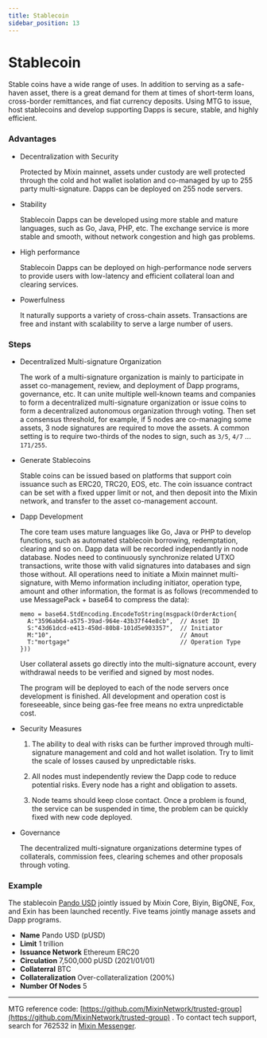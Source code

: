 ```yaml
---
title: Stablecoin
sidebar_position: 13
---
```


# Stablecoin

Stable coins have a wide range of uses. In addition to serving as a safe-haven asset, there is a great demand for them at times of short-term loans, cross-border remittances, and fiat currency deposits. Using MTG to issue, host stablecoins and develop supporting Dapps is secure, stable, and highly efficient.

### Advantages

- Decentralization with Security
  
  Protected by Mixin mainnet, assets under custody are well protected through the cold and hot wallet isolation and co-managed by up to 255 party multi-signature. Dapps can be deployed on 255 node servers.

- Stability
  
  Stablecoin Dapps can be developed using more stable and mature languages, such as Go, Java, PHP, etc. The exchange service is more stable and smooth, without network congestion and high gas problems.

- High performance
  
  Stablecoin Dapps can be deployed on high-performance node servers to provide users with low-latency and efficient collateral loan and clearing services.

- Powerfulness

  It naturally supports a variety of cross-chain assets. Transactions are free and instant with scalability to serve a large number of users.

### Steps

- Decentralized Multi-signature Organization

  The work of a multi-signature organization is mainly to participate in asset co-management, review, and deployment of Dapp programs, governance, etc. It can unite multiple well-known teams and companies to form a decentralized multi-signature organization or issue coins to form a decentralized autonomous organization through voting. Then set a consensus threshold, for example, if 5 nodes are co-managing some assets, 3 node signatures are required to move the assets. A common setting is to require two-thirds of the nodes to sign, such as `3/5`, `4/7` ... `171/255`.

- Generate Stablecoins

  Stable coins can be issued based on platforms that support coin issuance such as ERC20, TRC20, EOS, etc. The coin issuance contract can be set with a fixed upper limit or not, and then deposit into the Mixin network, and transfer to the asset co-management account.

- Dapp Development
  
  The core team uses mature languages like Go, Java or PHP to develop functions, such as automated stablecoin borrowing, redemptation, clearing and so on. Dapp data will be recorded independantly in node database. Nodes need to continuously synchronize related UTXO transactions, write those with valid signatures into databases and sign those without. All operations need to initiate a Mixin mainnet multi-signature, with Memo information including initiator, operation type, amount and other information, the format is as follows (recommended to use MessagePack + base64 to compress the data):

  ```golang
  memo = base64.StdEncoding.EncodeToString(msgpack(OrderAction{
    A:"3596ab64-a575-39ad-964e-43b37f44e8cb",  // Asset ID
    S:"43d61dcd-e413-450d-80b8-101d5e903357",  // Initiator
    M:"10",                                    // Amout
    T:"mortgage"                               // Operation Type
  }))
  ```

  User collateral assets go directly into the multi-signature account, every withdrawal needs to be verified and signed by most nodes.
  
  The program will be deployed to each of the node servers once development is finished. All development and operation cost is foreseeable, since being gas-fee free means no extra unpredictable cost.

- Security Measures

  1. The ability to deal with risks can be further improved through multi-signature management and cold and hot wallet isolation. Try to limit the scale of losses caused by unpredictable risks.

  2. All nodes must independently review the Dapp code to reduce potential risks. Every node has a right and obligation to assets.

  3. Node teams should keep close contact. Once a problem is found, the service can be suspended in time, the problem can be quickly fixed with new code deployed.

- Governance

  The decentralized multi-signature organizations determine types of collaterals, commission fees, clearing schemes and other proposals through voting.

### Example

The stablecoin [Pando USD](https://pando.im/pusd "Pando USD, pUSD") jointly issued by Mixin Core, Biyin, BigONE, Fox, and Exin has been launched recently. Five teams jointly manage assets and Dapp programs.

- **Name** Pando USD (pUSD)
- **Limit** 1 trillion
- **Issuance Network** Ethereum ERC20
- **Circulation** 7,500,000 pUSD (2021/01/01)
- **Collaterral** BTC
- **Collateralization** Over-collateralization (200%)
- **Number Of Nodes** 5

---
MTG reference code: [https://github.com/MixinNetwork/trusted-group](https://github.com/MixinNetwork/trusted-group) . To contact tech support, search for 762532 in [Mixin Messenger](https://w3c.group/c/1609251387450619).
